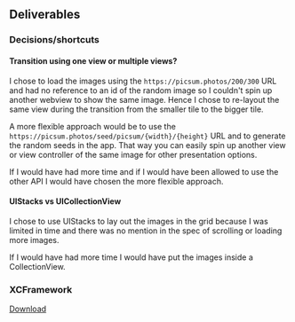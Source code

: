 ## Deliverables

### Decisions/shortcuts
#### Transition using one view or multiple views?

I chose to load the images using the `https://picsum.photos/200/300` URL and had no reference to an id of the random image so I couldn't spin up another webview to show the same image. Hence I chose to re-layout the same view during the transition from the smaller tile to the bigger tile.

A more flexible approach would be to use the `https://picsum.photos/seed/picsum/{width}/{height}` URL and to generate the random seeds in the app. That way you can easily spin up another view or view controller of the same image for other presentation options.

If I would have had more time and if I would have been allowed to use the other API I would have chosen the more flexible approach.

#### UIStacks vs UICollectionView

I chose to use UIStacks to lay out the images in the grid because I was limited in time and there was no mention in the spec of scrolling or loading more images.

If I would have had more time I would have put the images inside a CollectionView.

### XCFramework

[Download](https://github.com/Dev1an/TheoPictures/releases/tag/v0.0.1)